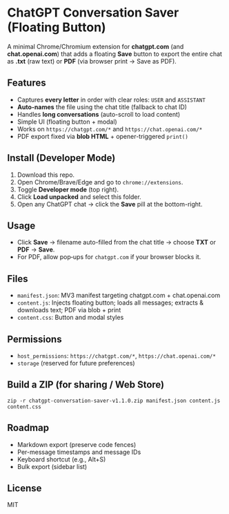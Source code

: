 # ChatGPT Conversation Saver (Floating Button)

A minimal Chrome/Chromium extension for **chatgpt.com** (and **chat.openai.com**) that adds a floating **Save** button to export the entire chat as **.txt** (raw text) or **PDF** (via browser print → Save as PDF).

## Features
- Captures **every letter** in order with clear roles: `USER` and `ASSISTANT`
- **Auto-names** the file using the chat title (fallback to chat ID)
- Handles **long conversations** (auto-scroll to load content)
- Simple UI (floating button + modal)
- Works on `https://chatgpt.com/*` and `https://chat.openai.com/*`
- PDF export fixed via **blob HTML** + opener-triggered `print()`

## Install (Developer Mode)
1. Download this repo.
2. Open Chrome/Brave/Edge and go to `chrome://extensions`.
3. Toggle **Developer mode** (top right).
4. Click **Load unpacked** and select this folder.
5. Open any ChatGPT chat → click the **Save** pill at the bottom-right.

## Usage
- Click **Save** → filename auto-filled from the chat title → choose **TXT** or **PDF** → **Save**.
- For PDF, allow pop‑ups for `chatgpt.com` if your browser blocks it.

## Files
- `manifest.json`: MV3 manifest targeting chatgpt.com + chat.openai.com
- `content.js`: Injects floating button; loads all messages; extracts & downloads text; PDF via blob + print
- `content.css`: Button and modal styles

## Permissions
- `host_permissions`: `https://chatgpt.com/*`, `https://chat.openai.com/*`
- `storage` (reserved for future preferences)

## Build a ZIP (for sharing / Web Store)
```
zip -r chatgpt-conversation-saver-v1.1.0.zip manifest.json content.js content.css
```

## Roadmap
- Markdown export (preserve code fences)
- Per-message timestamps and message IDs
- Keyboard shortcut (e.g., Alt+S)
- Bulk export (sidebar list)

## License
MIT
